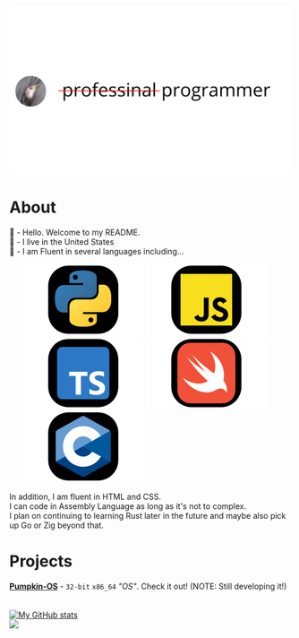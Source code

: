 <img src="https://github.com/KingUndeadCodes/KingUndeadCodes/raw/main/images/prof_pic.svg" style="display:inline;">

# About

👋 - Hello. Welcome to my README.\
🏴 - I live in the United States\
🧠 - I am Fluent in several languages including...

<ol>
    <img src="https://github.com/KingUndeadCodes/KingUndeadCodes/raw/main/images/python.svg" style="display:inline;">
    <img src="https://github.com/KingUndeadCodes/KingUndeadCodes/raw/main/images/javascript.svg" style="display:inline;">
    <img src="https://github.com/KingUndeadCodes/KingUndeadCodes/raw/main/images/typescript.svg" style="display:inline;">
    <img src="https://github.com/KingUndeadCodes/KingUndeadCodes/raw/main/images/swift.svg" style="display:inline;">
    <img src="https://github.com/KingUndeadCodes/KingUndeadCodes/raw/main/images/c.svg" style="display:inline;">
</ol>

<p>
    In addition, I am fluent in HTML and CSS.<br/>
    I can code in Assembly Language as long as it's not to complex.<br/>
    I plan on continuing to learning Rust later in the future and maybe also pick up Go or Zig beyond that.<br/>
</p>

# Projects

[**Pumpkin-OS**](https://github.com/KingUndeadCodes/Pumpkin-OS) - `32-bit` `x86_64` *"OS"*. Check it out! (NOTE: Still developing it!)\
\
\
[![My GitHub stats](https://github-readme-stats.vercel.app/api?username=KingUndeadCodes&theme=radical)](https://github.com/anuraghazra/github-readme-stats)\
![](https://komarev.com/ghpvc/?username=KingUndeadCodes)
